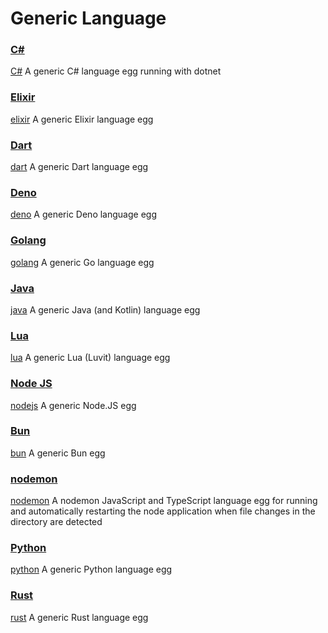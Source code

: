 # Generic Language

### [C#](c%23)

[C#](https://learn.microsoft.com/en-us/dotnet/csharp//)
A generic C# language egg running with dotnet

### [Elixir](elixir)

[elixir](https://elixir-lang.org/)
A generic Elixir language egg

### [Dart](dart)

[dart](https://dart.dev/)
A generic Dart language egg

### [Deno](deno)

[deno](https://deno.land/)
A generic Deno language egg

### [Golang](golang)

[golang](https://go.dev/)
A generic Go language egg

### [Java](java)

[java](https://www.java.com/en/)
A generic Java (and Kotlin) language egg

### [Lua](lua)

[lua](https://www.lua.org/)
A generic Lua (Luvit) language egg

### [Node JS](nodejs)

[nodejs](https://nodejs.org)
A generic Node.JS egg

### [Bun](bun)

[bun](https://bun.sh)
A generic Bun egg

### [nodemon](nodemon)

[nodemon](https://nodemon.io/)
A nodemon JavaScript and TypeScript language egg for running and automatically restarting the node application when file changes in the directory are detected

### [Python](python)

[python](https://www.python.org/)
A generic Python language egg

### [Rust](rust)

[rust](https://www.rust-lang.org/)
A generic Rust language egg
